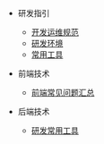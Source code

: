 * 研发指引
  * [开发运维规范](devops/dev-rule/dev.md)
  * [研发环境](devops/devops-env/ubuntu-config.md)
  * [常用工具](devops/devops-tools/git/)

* 前端技术
  * [前端常见问题汇总](frontend/problem-frontend/other-problem.md)

* 后端技术
  * [研发常用工具](backend/docker.md)


